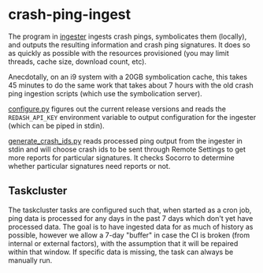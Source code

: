 # crash-ping-ingest

The program in [ingester](./ingester) ingests crash pings, symbolicates them (locally), and outputs the resulting
information and crash ping signatures. It does so as quickly as possible with the resources
provisioned (you may limit threads, cache size, download count, etc).

Anecdotally, on an i9 system with a 20GB symbolication cache, this takes 45 minutes to do the same
work that takes about 7 hours with the old crash ping ingestion scripts (which use the symbolication
server).

[configure.py](./configure.py) figures out the current release versions and reads the
`REDASH_API_KEY` environment variable to output configuration for the ingester (which can be piped
in stdin).

[generate_crash_ids.py](./generate_crash_ids.py) reads processed ping output from the ingester in
stdin and will choose crash ids to be sent through Remote Settings to get more reports for
particular signatures. It checks Socorro to determine whether particular signatures need reports or
not.

## Taskcluster

The taskcluster tasks are configured such that, when started as a cron job, ping data is processed
for any days in the past 7 days which don't yet have processed data. The goal is to have ingested
data for as much of history as possible, however we allow a 7-day "buffer" in case the CI is broken
(from internal or external factors), with the assumption that it will be repaired within that
window. If specific data is missing, the task can always be manually run.
